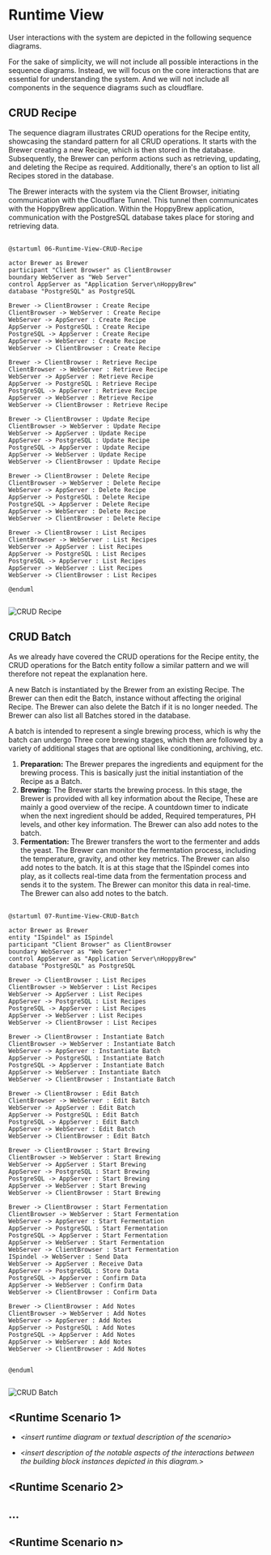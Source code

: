 # Runtime View

User interactions with the system are depicted in the following sequence diagrams.

For the sake of simplicity, we will not include all possible interactions in the sequence diagrams. Instead, we will focus on the core interactions that are essential for understanding the system. And we will not include all components in the sequence diagrams such as cloudflare.

## CRUD Recipe

The sequence diagram illustrates CRUD operations for the Recipe entity, showcasing the standard pattern for all CRUD operations. It starts with the Brewer creating a new Recipe, which is then stored in the database. Subsequently, the Brewer can perform actions such as retrieving, updating, and deleting the Recipe as required. Additionally, there's an option to list all Recipes stored in the database.

The Brewer interacts with the system via the Client Browser, initiating communication with the Cloudflare Tunnel. This tunnel then communicates with the HoppyBrew application. Within the HoppyBrew application, communication with the PostgreSQL database takes place for storing and retrieving data.

<pre id="mycode" class="haskell numberLines" startFrom="100">
  <code>
@startuml 06-Runtime-View-CRUD-Recipe

actor Brewer as Brewer
participant "Client Browser" as ClientBrowser
boundary WebServer as "Web Server"
control AppServer as "Application Server\nHoppyBrew"
database "PostgreSQL" as PostgreSQL

Brewer -> ClientBrowser : Create Recipe
ClientBrowser -> WebServer : Create Recipe
WebServer -> AppServer : Create Recipe
AppServer -> PostgreSQL : Create Recipe
PostgreSQL -> AppServer : Create Recipe
AppServer -> WebServer : Create Recipe
WebServer -> ClientBrowser : Create Recipe

Brewer -> ClientBrowser : Retrieve Recipe
ClientBrowser -> WebServer : Retrieve Recipe
WebServer -> AppServer : Retrieve Recipe
AppServer -> PostgreSQL : Retrieve Recipe
PostgreSQL -> AppServer : Retrieve Recipe
AppServer -> WebServer : Retrieve Recipe
WebServer -> ClientBrowser : Retrieve Recipe

Brewer -> ClientBrowser : Update Recipe
ClientBrowser -> WebServer : Update Recipe
WebServer -> AppServer : Update Recipe
AppServer -> PostgreSQL : Update Recipe
PostgreSQL -> AppServer : Update Recipe
AppServer -> WebServer : Update Recipe
WebServer -> ClientBrowser : Update Recipe

Brewer -> ClientBrowser : Delete Recipe
ClientBrowser -> WebServer : Delete Recipe
WebServer -> AppServer : Delete Recipe
AppServer -> PostgreSQL : Delete Recipe
PostgreSQL -> AppServer : Delete Recipe
AppServer -> WebServer : Delete Recipe
WebServer -> ClientBrowser : Delete Recipe

Brewer -> ClientBrowser : List Recipes
ClientBrowser -> WebServer : List Recipes
WebServer -> AppServer : List Recipes
AppServer -> PostgreSQL : List Recipes
PostgreSQL -> AppServer : List Recipes
AppServer -> WebServer : List Recipes
WebServer -> ClientBrowser : List Recipes

@enduml
    </code>
</pre>

![CRUD Recipe](../images/06-Runtime-View-CRUD-Recipe.png)

## CRUD Batch

As we already have covered the CRUD operations for the Recipe entity, the CRUD operations for the Batch entity follow a similar pattern and we will therefore not repeat the explanation here.

A new Batch is instantiated by the Brewer from an existing Recipe. The Brewer can then edit the Batch, instance without affecting the original Recipe. The Brewer can also delete the Batch if it is no longer needed. The Brewer can also list all Batches stored in the database.

A batch is intended to represent a single brewing process, which is why the batch can undergo Three core brewing stages, which then are followed by a variety of additional stages that are optional like conditioning, archiving, etc.

1. **Preparation:** The Brewer prepares the ingredients and equipment for the brewing process. This is basically just the initial instantiation of the Recipe as a Batch.
2. **Brewing:** The Brewer starts the brewing process. In this stage, the Brewer is provided with all key information about the Recipe, These are mainly a good overview of the recipe. A countdown timer to indicate when the next ingredient should be added, Required temperatures, PH levels, and other key information. The Brewer can also add notes to the batch.
3. **Fermentation:** The Brewer transfers the wort to the fermenter and adds the yeast. The Brewer can monitor the fermentation process, including the temperature, gravity, and other key metrics. The Brewer can also add notes to the batch. It is at this stage that the ISpindel comes into play, as it collects real-time data from the fermentation process and sends it to the system. The Brewer can monitor this data in real-time. The Brewer can also add notes to the batch.

<pre id="mycode" class="haskell numberLines" startFrom="100">
  <code>
@startuml 07-Runtime-View-CRUD-Batch

actor Brewer as Brewer
entity "ISpindel" as ISpindel
participant "Client Browser" as ClientBrowser
boundary WebServer as "Web Server"
control AppServer as "Application Server\nHoppyBrew"
database "PostgreSQL" as PostgreSQL

Brewer -> ClientBrowser : List Recipes
ClientBrowser -> WebServer : List Recipes
WebServer -> AppServer : List Recipes
AppServer -> PostgreSQL : List Recipes
PostgreSQL -> AppServer : List Recipes
AppServer -> WebServer : List Recipes
WebServer -> ClientBrowser : List Recipes

Brewer -> ClientBrowser : Instantiate Batch
ClientBrowser -> WebServer : Instantiate Batch
WebServer -> AppServer : Instantiate Batch
AppServer -> PostgreSQL : Instantiate Batch
PostgreSQL -> AppServer : Instantiate Batch
AppServer -> WebServer : Instantiate Batch
WebServer -> ClientBrowser : Instantiate Batch

Brewer -> ClientBrowser : Edit Batch
ClientBrowser -> WebServer : Edit Batch
WebServer -> AppServer : Edit Batch
AppServer -> PostgreSQL : Edit Batch
PostgreSQL -> AppServer : Edit Batch
AppServer -> WebServer : Edit Batch
WebServer -> ClientBrowser : Edit Batch

Brewer -> ClientBrowser : Start Brewing
ClientBrowser -> WebServer : Start Brewing
WebServer -> AppServer : Start Brewing
AppServer -> PostgreSQL : Start Brewing
PostgreSQL -> AppServer : Start Brewing
AppServer -> WebServer : Start Brewing
WebServer -> ClientBrowser : Start Brewing

Brewer -> ClientBrowser : Start Fermentation
ClientBrowser -> WebServer : Start Fermentation
WebServer -> AppServer : Start Fermentation
AppServer -> PostgreSQL : Start Fermentation
PostgreSQL -> AppServer : Start Fermentation
AppServer -> WebServer : Start Fermentation
WebServer -> ClientBrowser : Start Fermentation
ISpindel -> WebServer : Send Data
WebServer -> AppServer : Receive Data
AppServer -> PostgreSQL : Store Data
PostgreSQL -> AppServer : Confirm Data
AppServer -> WebServer : Confirm Data
WebServer -> ClientBrowser : Confirm Data

Brewer -> ClientBrowser : Add Notes
ClientBrowser -> WebServer : Add Notes
WebServer -> AppServer : Add Notes
AppServer -> PostgreSQL : Add Notes
PostgreSQL -> AppServer : Add Notes
AppServer -> WebServer : Add Notes
WebServer -> ClientBrowser : Add Notes


@enduml
    </code>
</pre>

![CRUD Batch](../images/07-Runtime-View-CRUD-Batch.png)




## \<Runtime Scenario 1\>

- *\<insert runtime diagram or textual description of the scenario\>*

- *\<insert description of the notable aspects of the interactions between the building block instances depicted in this diagram.\>*

## \<Runtime Scenario 2\>

## …

## \<Runtime Scenario n\>
